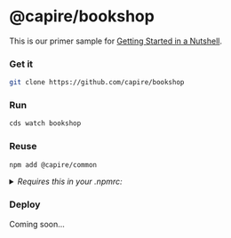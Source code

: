 # @capire/bookshop

This is our primer sample for [Getting Started in a Nutshell](https://cap.cloud.sap/docs/get-started/in-a-nutshell).


### Get it

  ```sh
  git clone https://github.com/capire/bookshop
  ```

### Run

  ```sh
  cds watch bookshop
  ```

### Reuse

  ```sh
  npm add @capire/common
  ```
<details>
  <summary><i> Requires this in your .npmrc: </i></summary>
  
  ```java
  @capire:registry=https://npm.pkg.github.com
  ```
</details>

### Deploy

Coming soon...
